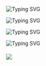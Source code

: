 ![Typing SVG](https://readme-typing-svg.demolab.com?font=Fira+Code&pause=1000&width=500&lines=🚀Welcome+to+Kelvin's+Code+Lab!👨‍💻.)

![Typing SVG](https://readme-typing-svg.demolab.com?font=Fira+Code&pause=1000&width=500&lines=Crafting+code+like+a+digital+artisan🎨.)

![Typing SVG](https://readme-typing-svg.demolab.com?font=Fira+Code&pause=1000&width=500&lines=Exploring+the+future+of+tech+one+line+at+a+time🌟.)

![Typing SVG](https://readme-typing-svg.demolab.com?font=Fira+Code&pause=1000&width=500&lines=Join+me+on+a+journey+through+code+and+innovation🌐.)

<div style="margin-top:20px;">
  <p>
    <a href="https://github.com/kelvin-go-get">
      <img src="https://komarev.com/ghpvc/?username=kelvin-go-get&color=blue&style=flat)" />
    </a>
  </p>
</div>
<!-- Feel free to connect👇

* [Linkedin](https://www.linkedin.com/in/kelvin-njuiri-aa65842b1/)
  &   [Mail](mailto:knjuiri@gmail.com) 
* 👨‍💻 [Portfolio](https://kelvin-njuiri.vercel.app/)

## 🍺 Buy Me a Beer 😄

If you find my code refreshing or just want to share a virtual beer, you can do so here: [![Buy Me a Beer](https://img.shields.io/badge/Buy%20Me%20a%20Beer-🍺-brightgreen?style=flat)](https://www.buymeacoffee.com/knjuiriw)

And if you prefer coffee, check out here: [![☕ Buy Me a Coffee](https://img.shields.io/badge/Buy%20Me%20a%20coffee-☕-brown?style=flat)](https://www.buymeacoffee.com/knjuiriw) -->
